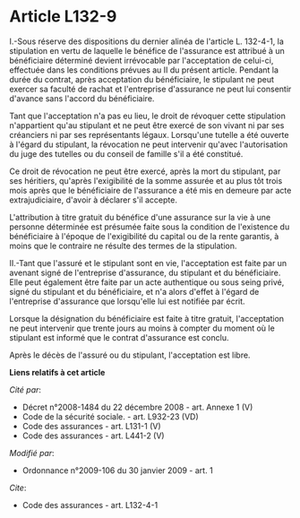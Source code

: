 # Article L132-9

I.-Sous réserve des dispositions du dernier alinéa de l'article L. 132-4-1, la stipulation en vertu de laquelle le bénéfice
de l'assurance est attribué à un bénéficiaire déterminé devient irrévocable par l'acceptation de celui-ci, effectuée dans les
conditions prévues au II du présent article. Pendant la durée du contrat, après acceptation du bénéficiaire, le stipulant ne
peut exercer sa faculté de rachat et l'entreprise d'assurance ne peut lui consentir d'avance sans l'accord du bénéficiaire. 

Tant que l'acceptation n'a pas eu lieu, le droit de révoquer cette stipulation n'appartient qu'au stipulant et ne peut être
exercé de son vivant ni par ses créanciers ni par ses représentants légaux. Lorsqu'une tutelle a été ouverte à l'égard du
stipulant, la révocation ne peut intervenir qu'avec l'autorisation du juge des tutelles ou du conseil de famille s'il a été
constitué. 

Ce droit de révocation ne peut être exercé, après la mort du stipulant, par ses héritiers, qu'après l'exigibilité de la somme
assurée et au plus tôt trois mois après que le bénéficiaire de l'assurance a été mis en demeure par acte extrajudiciaire,
d'avoir à déclarer s'il accepte.

L'attribution à titre gratuit du bénéfice d'une assurance sur la vie à une personne déterminée est présumée faite sous la
condition de l'existence du bénéficiaire à l'époque de l'exigibilité du capital ou de la rente garantis, à moins que le
contraire ne résulte des termes de la stipulation. 

II.-Tant que l'assuré et le stipulant sont en vie, l'acceptation est faite par un avenant signé de l'entreprise d'assurance,
du stipulant et du bénéficiaire. Elle peut également être faite par un acte authentique ou sous seing privé, signé du
stipulant et du bénéficiaire, et n'a alors d'effet à l'égard de l'entreprise d'assurance que lorsqu'elle lui est notifiée par
écrit. 

Lorsque la désignation du bénéficiaire est faite à titre gratuit, l'acceptation ne peut intervenir que trente jours au moins
à compter du moment où le stipulant est informé que le contrat d'assurance est conclu. 

Après le décès de l'assuré ou du stipulant, l'acceptation est libre.

**Liens relatifs à cet article**

_Cité par_:

  - Décret n°2008-1484 du 22 décembre 2008 - art. Annexe 1 (V)
  - Code de la sécurité sociale. - art. L932-23 (VD)
  - Code des assurances - art. L131-1 (V)
  - Code des assurances - art. L441-2 (V)

_Modifié par_:

  - Ordonnance n°2009-106 du 30 janvier 2009 - art. 1

_Cite_:

  - Code des assurances - art. L132-4-1
